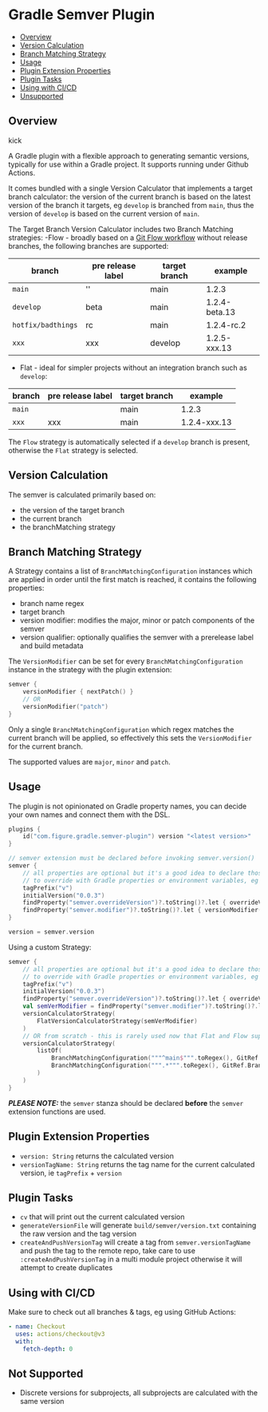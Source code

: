 # Gradle Semver Plugin

* [Overview](#overview)
* [Version Calculation](#version-calculation)
* [Branch Matching Strategy](#branch-matching-strategy)
* [Usage](#usage)
* [Plugin Extension Properties](#plugin-extension-properties)
* [Plugin Tasks](#plugin-tasks)
* [Using with CI/CD](#using-with-cicd)
* [Unsupported](#not-supported)     

## Overview 

kick

A Gradle plugin with a flexible approach to generating semantic versions, typically for use within a Gradle project. It supports running under Github Actions. 

It comes bundled with a single Version Calculator that implements a target branch calculator: the version of the current branch is based on the latest version of the branch it targets, eg `develop` is branched from `main`, thus the version of `develop` is based on the current version of `main`. 

The Target Branch Version Calculator includes two Branch Matching strategies: 
-Flow - broadly based on a [Git Flow workflow](https://nvie.com/posts/a-successful-git-branching-model/) without release branches, the following branches are supported:

| branch                   | pre release label | target branch | example                |
|--------------------------|-------------------|---------------|------------------------|
| `main`                   | ''                | main          | 1.2.3                  |
| `develop`                | beta              | main          | 1.2.4-beta.13          |
| `hotfix/badthings`       | rc                | main          | 1.2.4-rc.2             |
| `xxx`                    | xxx               | develop       | 1.2.5-xxx.13           |

- Flat - ideal for simpler projects without an integration branch such as `develop`:

| branch | pre release label | target branch | example      |
|--------|-------------------|---------------|--------------|
| `main` |                   | main          | 1.2.3        |
| `xxx`  | xxx               | main          | 1.2.4-xxx.13 |

The `Flow` strategy is automatically selected if a `develop` branch is present, otherwise the `Flat` strategy is selected.

## Version Calculation

The semver is calculated primarily based on:
* the version of the target branch
* the current branch
* the branchMatching strategy 

## Branch Matching Strategy

A Strategy contains a list of `BranchMatchingConfiguration` instances which are applied in order until the first match is reached, it contains the following properties:
  * branch name regex
  * target branch
  * version modifier: modifies the major, minor or patch components of the semver
  * version qualifier: optionally qualifies the semver with a prerelease label and build metadata

The `VersionModifier` can be set for every `BranchMatchingConfiguration` instance in the strategy with the plugin extension:

```kotlin
semver {
    versionModifier { nextPatch() }
    // OR
    versionModifier("patch")
}
```
Only a single `BranchMatchingConfiguration` which regex matches the current branch will be applied, so effectively this sets the `VersionModifier` for the current branch.

The supported values are `major`, `minor` and `patch`. 

## Usage

The plugin is not opinionated on Gradle property names, you can decide your own names and connect them with the DSL.

```kotlin
plugins {
    id("com.figure.gradle.semver-plugin") version "<latest version>"
}

// semver extension must be declared before invoking semver.version()  
semver {
    // all properties are optional but it's a good idea to declare those that you would want  
    // to override with Gradle properties or environment variables, eg "overrideVersion" below
    tagPrefix("v")
    initialVersion("0.0.3")
    findProperty("semver.overrideVersion")?.toString()?.let { overrideVersion(it) }
    findProperty("semver.modifier")?.toString()?.let { versionModifier(buildVersionModifier(it)) } // this is only used for non user defined strategies, ie predefined Flow or Flat
}

version = semver.version
```
Using a custom Strategy: 
```kotlin
semver {
    // all properties are optional but it's a good idea to declare those that you would want  
    // to override with Gradle properties or environment variables, eg "overrideVersion" below
    tagPrefix("v")
    initialVersion("0.0.3")
    findProperty("semver.overrideVersion")?.toString()?.let { overrideVersion(it) }
    val semVerModifier = findProperty("semver.modifier")?.toString()?.let { buildVersionModifier(it) } ?: { nextMinor() }
    versionCalculatorStrategy(
        FlatVersionCalculatorStrategy(semVerModifier)
    )
    // OR from scratch - this is rarely used now that Flat and Flow support anything - .*
    versionCalculatorStrategy(
        listOf(
            BranchMatchingConfiguration("""^main$""".toRegex(), GitRef.Branch.Main, { "" to "" }, semVerModifier),
            BranchMatchingConfiguration(""".*""".toRegex(), GitRef.Branch.Main, { preReleaseWithCommitCount(it, GitRef.Branch.Main, it.sanitizedNameWithoutPrefix()) to "" }, semVerModifier),
        )
    )
}
```

_**PLEASE NOTE:**_ the `semver` stanza should be declared **before** the `semver` extension functions are used.

## Plugin Extension Properties
* `version: String` returns the calculated version
* `versionTagName: String` returns the tag name for the current calculated version, ie `tagPrefix` + `version`   

## Plugin Tasks 
* `cv` that will print out the current calculated version
* `generateVersionFile` will generate `build/semver/version.txt` containing the raw version and the tag version
* `createAndPushVersionTag` will create a tag from `semver.versionTagName` and push the tag to the remote repo, take care to use `:createAndPushVersionTag` in a multi module project otherwise it will attempt to create duplicates 

## Using with CI/CD

Make sure to check out all branches & tags, eg using GitHub Actions:

```yaml
- name: Checkout
  uses: actions/checkout@v3
  with:
    fetch-depth: 0
```

## Not Supported
* Discrete versions for subprojects, all subprojects are calculated with the same version
